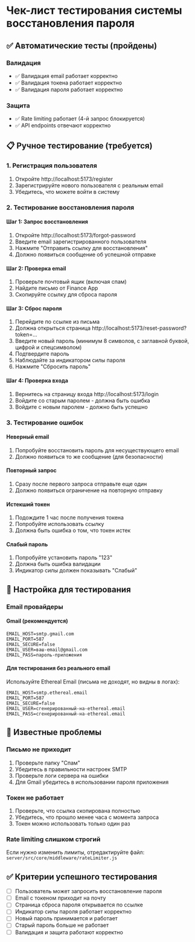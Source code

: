 # Чек-лист тестирования системы восстановления пароля

## ✅ Автоматические тесты (пройдены)

### Валидация

- ✅ Валидация email работает корректно
- ✅ Валидация токена работает корректно
- ✅ Валидация пароля работает корректно

### Защита

- ✅ Rate limiting работает (4-й запрос блокируется)
- ✅ API endpoints отвечают корректно

## 📋 Ручное тестирование (требуется)

### 1. Регистрация пользователя

1. Откройте http://localhost:5173/register
2. Зарегистрируйте нового пользователя с реальным email
3. Убедитесь, что можете войти в систему

### 2. Тестирование восстановления пароля

#### Шаг 1: Запрос восстановления

1. Откройте http://localhost:5173/forgot-password
2. Введите email зарегистрированного пользователя
3. Нажмите "Отправить ссылку для восстановления"
4. Должно появиться сообщение об успешной отправке

#### Шаг 2: Проверка email

1. Проверьте почтовый ящик (включая спам)
2. Найдите письмо от Finance App
3. Скопируйте ссылку для сброса пароля

#### Шаг 3: Сброс пароля

1. Перейдите по ссылке из письма
2. Должна открыться страница http://localhost:5173/reset-password?token=...
3. Введите новый пароль (минимум 8 символов, с заглавной буквой, цифрой и спецсимволом)
4. Подтвердите пароль
5. Наблюдайте за индикатором силы пароля
6. Нажмите "Сбросить пароль"

#### Шаг 4: Проверка входа

1. Вернитесь на страницу входа http://localhost:5173/login
2. Войдите со старым паролем - должна быть ошибка
3. Войдите с новым паролем - должно быть успешно

### 3. Тестирование ошибок

#### Неверный email

1. Попробуйте восстановить пароль для несуществующего email
2. Должно появиться то же сообщение (для безопасности)

#### Повторный запрос

1. Сразу после первого запроса отправьте еще один
2. Должно появиться ограничение на повторную отправку

#### Истекший токен

1. Подождите 1 час после получения токена
2. Попробуйте использовать ссылку
3. Должна быть ошибка о том, что токен истек

#### Слабый пароль

1. Попробуйте установить пароль "123"
2. Должна быть ошибка валидации
3. Индикатор силы должен показывать "Слабый"

## 🔧 Настройка для тестирования

### Email провайдеры

#### Gmail (рекомендуется)

```env
EMAIL_HOST=smtp.gmail.com
EMAIL_PORT=587
EMAIL_SECURE=false
EMAIL_USER=ваш-email@gmail.com
EMAIL_PASS=пароль-приложения
```

#### Для тестирования без реального email

Используйте Ethereal Email (письма не доходят, но видны в логах):

```env
EMAIL_HOST=smtp.ethereal.email
EMAIL_PORT=587
EMAIL_SECURE=false
EMAIL_USER=сгенерированный-на-ethereal.email
EMAIL_PASS=сгенерированный-на-ethereal.email
```

## 🚨 Известные проблемы

### Письмо не приходит

1. Проверьте папку "Спам"
2. Убедитесь в правильности настроек SMTP
3. Проверьте логи сервера на ошибки
4. Для Gmail убедитесь в использовании пароля приложения

### Токен не работает

1. Проверьте, что ссылка скопирована полностью
2. Убедитесь, что прошло менее часа с момента запроса
3. Токен можно использовать только один раз

### Rate limiting слишком строгий

Если нужно изменить лимиты, отредактируйте файл:
`server/src/core/middleware/rateLimiter.js`

## ✅ Критерии успешного тестирования

- [ ] Пользователь может запросить восстановление пароля
- [ ] Email с токеном приходит на почту
- [ ] Страница сброса пароля открывается по ссылке
- [ ] Индикатор силы пароля работает корректно
- [ ] Новый пароль принимается и работает
- [ ] Старый пароль больше не работает
- [ ] Валидация и защита работают корректно
